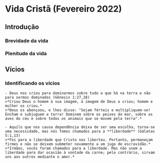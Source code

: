  # Vida Cristã (Fevereiro 2022)

 ## Introdução
  ### Brevidade da vida
  ### Plenitude da vida

 ## Vícios
  ### Identificando os vícios
    - Deus nos criou para dominarmos sobre tudo o que há na terra e não para sermos dominados (Gênesis 1:27,28)
    >*Criou Deus o homem à sua imagem, à imagem de Deus o criou; homem e mulher os criou.*
    >*Deus os abençoou, e lhes disse: "Sejam férteis e multipliquem-se! Encham e subjuguem a terra! Dominem sobre os peixes do mar, sobre as aves do céu e sobre todos os animais que se movem pela terra".*

    - Aquilo que nos causa dependência deixa de ser uma escolha, torna-se uma necessidade, mas nós fomos chamados para a **liberdade** (Gálatas 5:1,13)
    >*Foi para a liberdade que Cristo nos libertou. Portanto, permaneçam firmes e não se deixem submeter novamente a um jugo de escravidão.*
    >*Irmãos, vocês foram chamados para a liberdade. Mas não usem a liberdade para dar ocasião à vontade da carne; pelo contrário, sirvam uns aos outros mediante o amor.*